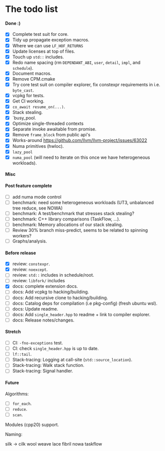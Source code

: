 # The todo list

#### Done :)

- [x] Complete test suit for core.
- [x] Tidy up propagate exception macros.
- [x] Where we can use `LF_HOF_RETURNS`
- [x] Update licenses at top of files.
- [x] Touch up `std::` includes.
- [x] Redo name spacing (rm `DEPENDANT_ABI`, `user`, `detail`, `impl`, and `schedule`).
- [x] Document macros.
- [x] Remove CPM.cmake
- [x] Try core test suit on compiler explorer, fix constexpr requirements in i.e. `byte_cast`.
- [x] vcpkg for tests.
- [x] Get CI working.
- [x] `co_await resume_on(...)`.
- [x] Stack stealing.
- [x] `busy_pool.
- [x] Optimize single-threaded contexts
- [x] Separate invoke awaitable from promise.
- [x] Remove `frame_block` from public api's
- [x] Works-around <https://github.com/llvm/llvm-project/issues/63022>
- [x] Numa primitives (hwloc).
- [x] `lazy_pool`
- [x] `numa_pool` (will need to iterate on this once we have heterogeneous workloads).

#### Misc

#### Post feature complete

- [ ] add numa mode control
- [ ] benchmark: need some heterogeneous workloads (UT3, unbalanced tree reduce, see NOWA)
- [ ] benchmark: A test/benchmark that stresses stack stealing?
- [ ] benchmark: C++ library comparisons (TaskFlow, ...).
- [ ] benchmark: Memory allocations of our stack stealing.
- [ ] Review 30% branch miss-predict, seems to be related to spinning workers?
- [ ] Graphs/analysis.

#### Before release

- [x] review: `constexpr`.
- [x] review: `noexcept`.
- [ ] review: `std::` includes in schedule/root.
- [ ] review: `libfork/` includes
- [x] docs: complete extension docs.
- [ ] docs: Add vcpkg to hacking/building.
- [ ] docs: Add recursive clone to hacking/building.
- [ ] docs: Catalog deps for compilation (i.e pkg-config) (fresh ubuntu wsl).
- [ ] docs: Update readme.
- [ ] docs: Add `single_header.hpp` to readme + link to compiler explorer.
- [ ] docs: Release notes/changes.

#### Stretch

- [ ] CI: `-fno-exceptions` test.
- [ ] CI: check `single_header.hpp` is up to date.
- [ ] `lf::tail`.
- [ ] Stack-tracing: Logging at call-site (`std::source_location`).
- [ ] Stack-tracing: Walk stack function.
- [ ] Stack-tracing: Signal handler.

#### Future

Algorithms:

- [ ] `for_each`.
- [ ] `reduce`.
- [ ] `scan`.

Modules (cpp20) support.

Naming:

silk -> cilk
wool
weave
lace
fibril
nowa
taskflow
